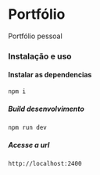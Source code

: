 # Portfólio

Portfólio pessoal

### Instalação e uso

#### Instalar as dependencias

``npm i``

##### Build desenvolvimento

``npm run dev``

##### Acesse a url

``http://localhost:2400``